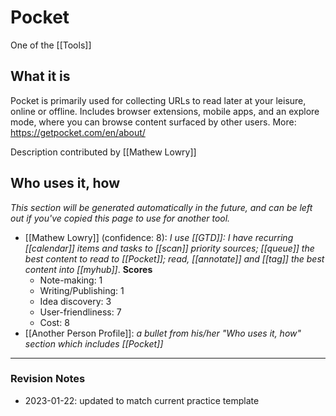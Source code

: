 # Pocket 

One of the [[Tools]]

## What it is
Pocket is primarily used for collecting URLs to read later at your leisure, online or offline. Includes browser extensions, mobile apps, and an explore mode, where you can browse content surfaced by other users. 
More: https://getpocket.com/en/about/

Description contributed by [[Mathew Lowry]]

## Who uses it, how

_This section will be generated automatically in the future, and can be left out if you've copied this page to use for another tool._

* [[Mathew Lowry]] (confidence: 8): *I use [[GTD]]: I have recurring [[calendar]] items and tasks to [[scan]] priority sources; [[queue]] the best content to read to [[Pocket]]; read, [[annotate]] and [[tag]] the best content into [[myhub]]*. **Scores**
	* Note-making: 1
	* Writing/Publishing: 1
	* Idea discovery: 3
	* User-friendliness: 7
	* Cost: 8
* [[Another Person Profile]]:  *a bullet from his/her "Who uses it, how" section which includes [[Pocket]]* 


---

### Revision Notes

* 2023-01-22: updated to match current practice template